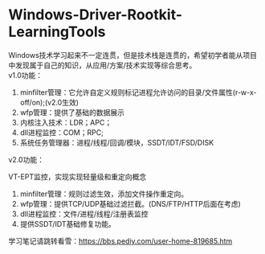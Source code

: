 # Windows-Driver-Rootkit-LearningTools
Windows技术学习起来不一定连贯，但是技术栈是连贯的，希望初学者能从项目中发现属于自己的知识，从应用/方案/技术实现等综合思考。  
v1.0功能：
1. minfilter管理：它允许自定义规则标记进程允许访问的目录/文件属性(r-w-x-off/on);(v2.0生效)
2. wfp管理：提供了基础的数据展示
3. 内核注入技术：LDR；APC；
4. dll进程监控：COM；RPC;
5. 系统任务管理器：进程/线程/回调/模块，SSDT/IDT/FSD/DISK

v2.0功能：

VT-EPT监控，实现实现轻量级和重定向概念
1. minfilter管理：规则过滤生效，添加文件操作重定向。
2. wfp管理：提供TCP/UDP基础过滤拦截。(DNS/FTP/HTTP后面在考虑)
3. dll进程监控：文件/进程/线程/注册表监控
4. 提供SSDT/IDT基础修复功能。

学习笔记请跳转看雪：https://bbs.pediy.com/user-home-819685.htm

